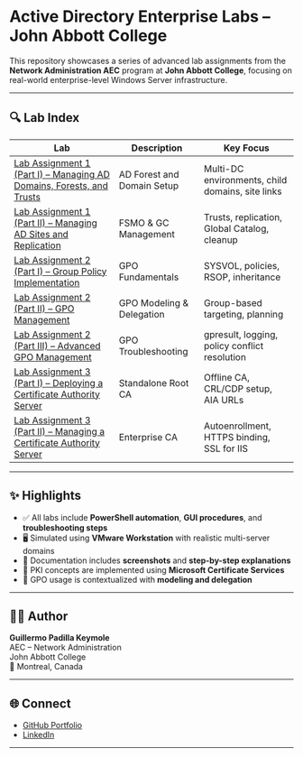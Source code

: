# Active Directory Enterprise Labs – John Abbott College

This repository showcases a series of advanced lab assignments from the **Network Administration AEC** program at **John Abbott College**, focusing on real-world enterprise-level Windows Server infrastructure.

---

## 🔍 Lab Index

| Lab | Description | Key Focus |
|-----|-------------|-----------|
| [Lab Assignment 1 (Part I) – Managing AD Domains, Forests, and Trusts](./Lab%20Assignment%201%20(Part%20I)%20–%20Managing%20AD%20Domains%2C%20Forests%2C%20and%20Trusts/Lab1_Assignment_(Part%20I)_Guillermo_Padilla_Keymole.pdf) | AD Forest and Domain Setup | Multi-DC environments, child domains, site links |
| [Lab Assignment 1 (Part II) – Managing AD Sites and Replication](./Lab%20Assignment%201%20(Part%20II)%20–%20Managing%20AD%20Sites%20and%20Replication/Lab_Assignment_1_(Part%20II)_Guillermo_Padilla_Keymole.pdf) | FSMO & GC Management | Trusts, replication, Global Catalog, cleanup |
| [Lab Assignment 2 (Part I) – Group Policy Implementation](./Lab%20Assignment%202%20(Part%20I)%20–%20Group%20Policy%20Implementation/Lab_Assignment_2_Guillermo_Padilla_Keymole_(Part%20I)-GPO.pdf) | GPO Fundamentals | SYSVOL, policies, RSOP, inheritance |
| [Lab Assignment 2 (Part II) – GPO Management](./Lab%20Assignment%202%20(Part%20II)%20–%20GPO%20Management/Lab_Assignment_2_Guillermo_Padilla_Keymole_(Part%20II)-GPO.pdf) | GPO Modeling & Delegation | Group-based targeting, planning |
| [Lab Assignment 2 (Part III) – Advanced GPO Management](./Lab%20Assignment%202%20(Part%20III)%20–%20Advanced%20GPO%20Management/Lab_Assignment_%202_Guillermo_Padilla_Keymole_(Part%20III)-GPO.pdf) | GPO Troubleshooting | gpresult, logging, policy conflict resolution |
| [Lab Assignment 3 (Part I) – Deploying a Certificate Authority Server](./Lab%20Assignment%203%20(Part%20I)%20–%20Deploying%20a%20Certificate%20Authority%20Server/Lab_Assignment_3_GuillermoPK_(Part%20I)–Deploying%20a%20Certificate%20Authority%20Server.pdf) | Standalone Root CA | Offline CA, CRL/CDP setup, AIA URLs |
| [Lab Assignment 3 (Part II) – Managing a Certificate Authority Server](./Lab%20Assignment%203%20(Part%20II)%20–%20Managing%20a%20Certificate%20Authority%20Server/Lab_Assignment_3_GuillermoPK_(Part%20II)–Managing%20a%20Certificate%20Authority%20Server.pdf) | Enterprise CA | Autoenrollment, HTTPS binding, SSL for IIS |

---

## ✨ Highlights

- ✅ All labs include **PowerShell automation**, **GUI procedures**, and **troubleshooting steps**
- 🖥️ Simulated using **VMware Workstation** with realistic multi-server domains
- 📄 Documentation includes **screenshots** and **step-by-step explanations**
- 🔐 PKI concepts are implemented using **Microsoft Certificate Services**
- 🧠 GPO usage is contextualized with **modeling and delegation**

---

## 👨‍💻 Author

**Guillermo Padilla Keymole**  
AEC – Network Administration  
John Abbott College  
📍 Montreal, Canada

---

## 🌐 Connect

- [GitHub Portfolio](https://github.com/GuillermoPKeymole)
- [LinkedIn](https://www.linkedin.com/in/guillermo-padilla-keymole)

---
